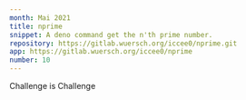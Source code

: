 ```yaml
---
month: Mai 2021
title: nprime
snippet: A deno command get the n'th prime number.
repository: https://gitlab.wuersch.org/iccee0/nprime.git
app: https://gitlab.wuersch.org/iccee0/nprime
number: 10
---
```

Challenge is Challenge
